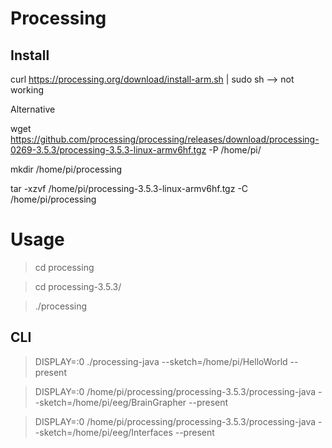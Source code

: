 # Processing

## Install
curl https://processing.org/download/install-arm.sh | sudo sh
--> not working

Alternative

wget https://github.com/processing/processing/releases/download/processing-0269-3.5.3/processing-3.5.3-linux-armv6hf.tgz -P /home/pi/

mkdir /home/pi/processing

tar -xzvf /home/pi/processing-3.5.3-linux-armv6hf.tgz -C /home/pi/processing

# Usage

>cd processing

>cd processing-3.5.3/

>./processing

## CLI

>DISPLAY=:0 ./processing-java --sketch=/home/pi/HelloWorld --present

>DISPLAY=:0 /home/pi/processing/processing-3.5.3/processing-java --sketch=/home/pi/eeg/BrainGrapher --present

> DISPLAY=:0 /home/pi/processing/processing-3.5.3/processing-java --sketch=/home/pi/eeg/Interfaces --present